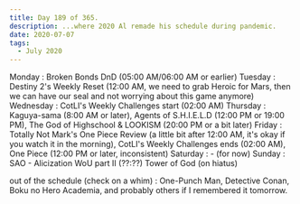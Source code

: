 ```yaml
---
title: Day 189 of 365.
description: ...where 2020 Al remade his schedule during pandemic.
date: 2020-07-07
tags:
  - July 2020
---
```


Monday    : Broken Bonds DnD (05:00 AM/06:00 AM or earlier)
Tuesday   : Destiny 2's Weekly Reset (12:00 AM, we need to grab Heroic for Mars, then we can have our seal and not worrying about this game anymore)
Wednesday : CotLI's Weekly Challenges start (02:00 AM)
Thursday  : Kaguya-sama (8:00 AM or later), Agents of S.H.I.E.L.D (12:00 PM or 19:00 PM), The God of Highschool & LOOKISM (20:00 PM or a bit later)
Friday    : Totally Not Mark's One Piece Review (a little bit after 12:00 AM, it's okay if you watch it in the morning), CotLI's Weekly Challenges ends (02:00 AM), One Piece (12:00 PM or later, inconsistent)
Saturday  : - (for now)
Sunday    : SAO - Alicization WoU part II (??:??) Tower of God (on hiatus)

out of the schedule (check on a whim) : One-Punch Man, Detective Conan, Boku no Hero Academia, and probably others if I remembered it tomorrow.